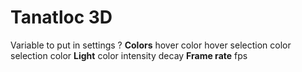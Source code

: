 # Tanatloc 3D

Variable to put in settings ?
**Colors**
hover color
hover selection color
selection color
**Light**
color
intensity
decay
**Frame rate**
fps
